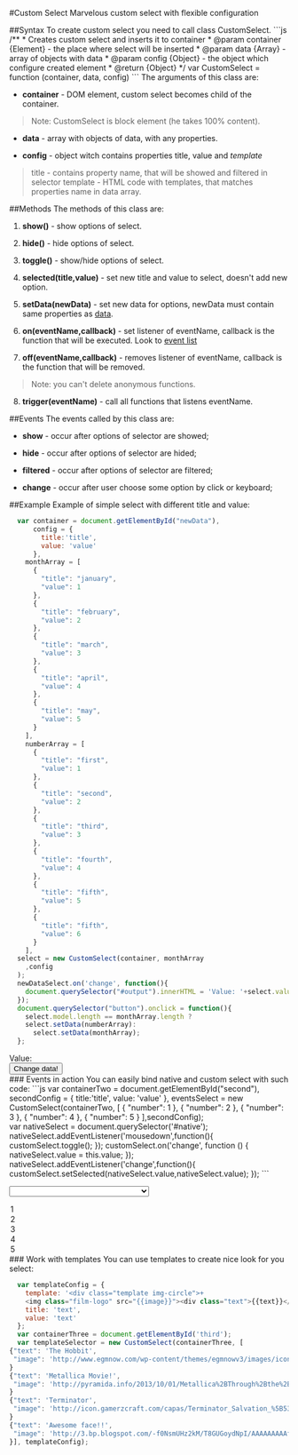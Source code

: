 #Custom Select
Marvelous custom select with flexible configuration
<div id="first"></div>
##Syntax
To create custom select you need to call class CustomSelect.
```js
  /**
   * Creates custom select and inserts it to container
   * @param container {Element} - the place where select will be inserted
   * @param data {Array} - array of objects with data
   * @param config {Object} - the object which configure created element
   * @return {Object}
   */
    var CustomSelect = function (container, data, config)
```
The arguments of this class are:

* **container** - DOM element, custom select becomes child of the container. 
> Note: CustomSelect is block element (he takes 100% content).
* **data**  - array with objects of data, with any properties.

* **config** - object witch contains properties title, value  and *template*
> title - contains property name, that will be showed and filtered in selector
> template - HTML code with templates, that matches properties name in data array.

##Methods
The methods of this class are:

1. **show()** - show options of select.

2. **hide()** - hide options of select.

3. **toggle()** - show/hide options of select.

4. **selected(title,value)** - set new title and value to select, doesn't add new option.

5. **setData(newData)** - set new data for options, newData must contain same properties as [data](#syntax).
 
6. **on(eventName,callback)** - set listener of eventName, callback is the function that will be executed. Look to [event list](#events)

7. **off(eventName,callback)** - removes listener of eventName, callback is the function that will be removed.
>Note: you can't delete anonymous functions.

8. **trigger(eventName)** - call all functions that listens eventName.

##Events
The events called by this class are:

* **show** - occur after options of selector are showed;

* **hide** - occur after options of selector are hided;

* **filtered** - occur after options of selector are filtered;

* **change** - occur after user choose some option by click or keyboard;

##Example
Example of simple select with different title and value:
```js
  var container = document.getElementById("newData"),
      config = {
        title:'title',
        value: 'value'
      },
    monthArray = [
      {
        "title": "january",
        "value": 1
      },
      {
        "title": "february",
        "value": 2
      },
      {
        "title": "march",
        "value": 3
      },
      {
        "title": "april",
        "value": 4
      },
      {
        "title": "may",
        "value": 5
      }
    ],
    numberArray = [
      {
        "title": "first",
        "value": 1
      },
      {
        "title": "second",
        "value": 2
      },
      {
        "title": "third",
        "value": 3
      },
      {
        "title": "fourth",
        "value": 4
      },
      {
        "title": "fifth",
        "value": 5
      },
      {
        "title": "fifth",
        "value": 6
      }
    ],
  select = new CustomSelect(container, monthArray
    ,config
  );
  newDataSelect.on('change', function(){
    document.querySelector("#output").innerHTML = 'Value: '+select.value;
  });
  document.querySelector("button").onclick = function(){
    select.model.length == monthArray.length ?
    select.setData(numberArray):
      select.setData(monthArray);
  };
```
<div class="half-page" id="newData"> <div id="output">Value: </div><button>Change data!</button></div>
### Events in action
You can easily bind native and custom select with such code:
```js
var containerTwo = document.getElementById("second"),
    secondConfig = {
      title:'title',
      value: 'value'
    },
    eventsSelect = new CustomSelect(containerTwo, [
      {
        "number": 1
      },
      {
        "number": 2
      },
      {
        "number": 3
      },
      {
        "number": 4
      },
      {
        "number": 5
      }
    ],secondConfig);
<div id="first"></div>
 var nativeSelect = document.querySelector('#native');
    nativeSelect.addEventListener('mousedown',function(){
        customSelect.toggle();
    });
    customSelect.on('change', function () {
       nativeSelect.value = this.value;
    });
    nativeSelect.addEventListener('change',function(){
        customSelect.setSelected(nativeSelect.value,nativeSelect.value);
    });
```

<label><select style="width: 50%" id="native">
<option>1</option>
<option>2</option>
<option>3</option>
<option>4</option>
<option>5</option>
</select></label>
<div id="second"></div>
### Work with templates
You can use templates to create nice look for you select:

```js
  var templateConfig = {
    template: '<div class="template img-circle">+
    <img class="film-logo" src="{{image}}"><div class="text">{{text}}</div></div>',
    title: 'text',
    value: 'text'
  };
  var containerThree = document.getElementById('third');
  var templateSelector = new CustomSelect(containerThree, [
{"text": 'The Hobbit',
 "image": 'http://www.egmnow.com/wp-content/themes/egmnowv3/images/icons/renobadgeicon/The-Hobbit-An-Unexpected-Journey.png'
}
{"text": 'Metallica Movie!',
 "image": 'http://pyramida.info/2013/10/01/Metallica%2BThrough%2Bthe%2BNever%2BHD%2B%2BPNG.png'
}
{"text": 'Terminator',
 "image": 'http://icon.gamerzcraft.com/capas/Terminator_Salvation_%5B530-51-1202609%5D.png'
}
{"text": 'Awesome face!!',
 "image": 'http://3.bp.blogspot.com/-f0NsmUHz2kM/T8GUGoydNpI/AAAAAAAAAfg/KnEkgnFPzpc/s1600/smiley.png'
}], templateConfig);
```
  <div id="third" style="padding-bottom: 200px;">
  </div>
<link rel="stylesheet" href="../css/custom_select.css" type="text/css">
<link rel="stylesheet" href="../css/template.css" type="text/css">
<link rel="stylesheet" href="../css/nice_aqua_select.css" type="text/css">
<script src="../../library/helper.js"></script>
<script src="../../library/event_machine.js"></script>
<script src="../js/custom_select.js"></script>
<script src="../js/main.js"></script>
